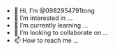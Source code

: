 - 👋 Hi, I’m @0982954791tong
- 👀 I’m interested in ...
- 🌱 I’m currently learning ...
- 💞️ I’m looking to collaborate on ...
- 📫 How to reach me ...

<!---
0982954791tong/0982954791tong is a ✨ special ✨ repository because its `README.md` (this file) appears on your GitHub profile.
You can click the Preview link to take a look at your changes.
--->
